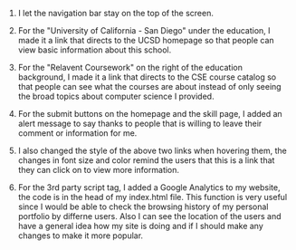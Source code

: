 1. I let the navigation bar stay on the top of the screen.

2. For the "University of California - San Diego" under the education, I made it a link that directs to the UCSD homepage so that people can view basic information about this school.

3. For the "Relavent Coursework" on the right of the education background, I made it a link that directs to the CSE course catalog so that people can see what the courses are about instead of only seeing the broad topics about computer science I provided.

4. For the submit buttons on the homepage and the skill page, I added an alert message to say thanks to people that is willing to leave their comment or information for me. 

5. I also changed the style of the above two links when hovering them, the changes in font size and color remind the users that this is a link that they can click on to view more information.

6. For the 3rd party script tag, I added a Google Analytics to my website, the code is in the head of my index.html file. This function is very useful since I would be able to check the browsing history of my personal portfolio by differne users. Also I can see the location of the users and have a general idea how my site is doing and if I should make any changes to make it more popular.